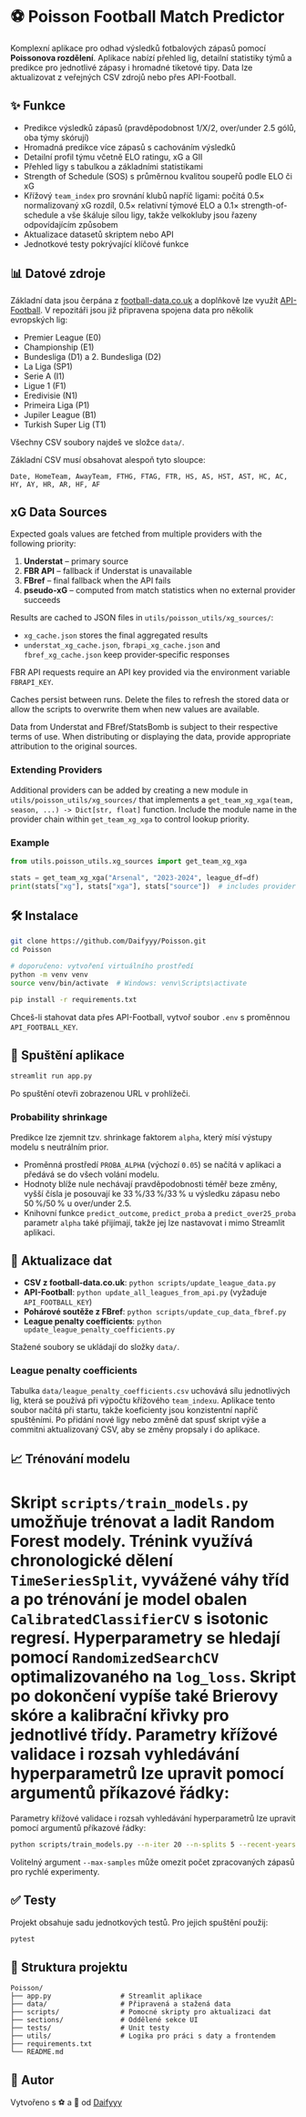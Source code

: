 # ⚽ Poisson Football Match Predictor

Komplexní aplikace pro odhad výsledků fotbalových zápasů pomocí **Poissonova rozdělení**. Aplikace nabízí přehled lig, detailní statistiky týmů a predikce pro jednotlivé zápasy i hromadné tiketové tipy. Data lze aktualizovat z veřejných CSV zdrojů nebo přes API-Football.

## ✨ Funkce
- Predikce výsledků zápasů (pravděpodobnost 1/X/2, over/under 2.5 gólů, oba týmy skórují)
- Hromadná predikce více zápasů s cachováním výsledků
- Detailní profil týmu včetně ELO ratingu, xG a GII
- Přehled ligy s tabulkou a základními statistikami
- Strength of Schedule (SOS) s průměrnou kvalitou soupeřů podle ELO či xG
- Křížový `team_index` pro srovnání klubů napříč ligami: počítá 0.5× normalizovaný xG rozdíl, 0.5× relativní týmové ELO a 0.1× strength-of-schedule a vše škáluje sílou ligy, takže velkokluby jsou řazeny odpovídajícím způsobem
- Aktualizace datasetů skriptem nebo API
- Jednotkové testy pokrývající klíčové funkce

## 📊 Datové zdroje
Základní data jsou čerpána z [football-data.co.uk](https://www.football-data.co.uk/) a doplňkově lze využít [API-Football](https://www.api-football.com/). V repozitáři jsou již připravena spojena data pro několik evropských lig:

- Premier League (E0)
- Championship (E1)
- Bundesliga (D1) a 2. Bundesliga (D2)
- La Liga (SP1)
- Serie A (I1)
- Ligue 1 (F1)
- Eredivisie (N1)
- Primeira Liga (P1)
- Jupiler League (B1)
- Turkish Super Lig (T1)

Všechny CSV soubory najdeš ve složce `data/`.

Základní CSV musí obsahovat alespoň tyto sloupce:

```
Date, HomeTeam, AwayTeam, FTHG, FTAG, FTR, HS, AS, HST, AST, HC, AC, HY, AY, HR, AR, HF, AF
```

## xG Data Sources

Expected goals values are fetched from multiple providers with the following
priority:

1. **Understat** – primary source
2. **FBR API** – fallback if Understat is unavailable
3. **FBref** – final fallback when the API fails
4. **pseudo‑xG** – computed from match statistics when no external provider
   succeeds

Results are cached to JSON files in `utils/poisson_utils/xg_sources/`:

- `xg_cache.json` stores the final aggregated results
- `understat_xg_cache.json`, `fbrapi_xg_cache.json` and `fbref_xg_cache.json`
  keep provider‑specific responses

FBR API requests require an API key provided via the environment variable
`FBRAPI_KEY`.

Caches persist between runs. Delete the files to refresh the stored data or
allow the scripts to overwrite them when new values are available.

Data from Understat and FBref/StatsBomb is subject to their respective terms of
use. When distributing or displaying the data, provide appropriate attribution
to the original sources.

### Extending Providers

Additional providers can be added by creating a new module in
`utils/poisson_utils/xg_sources/` that implements a
`get_team_xg_xga(team, season, ...) -> Dict[str, float]` function. Include the
module name in the provider chain within `get_team_xg_xga` to control lookup
priority.

### Example

```python
from utils.poisson_utils.xg_sources import get_team_xg_xga

stats = get_team_xg_xga("Arsenal", "2023-2024", league_df=df)
print(stats["xg"], stats["xga"], stats["source"])  # includes provider name
```

## 🛠️ Instalace

```bash
git clone https://github.com/Daifyyy/Poisson.git
cd Poisson

# doporučeno: vytvoření virtuálního prostředí
python -m venv venv
source venv/bin/activate  # Windows: venv\Scripts\activate

pip install -r requirements.txt
```

Chceš-li stahovat data přes API-Football, vytvoř soubor `.env` s proměnnou `API_FOOTBALL_KEY`.

## 🚀 Spuštění aplikace

```bash
streamlit run app.py
```

Po spuštění otevři zobrazenou URL v prohlížeči.

### Probability shrinkage

Predikce lze zjemnit tzv. shrinkage faktorem `alpha`, který mísí výstupy
modelu s neutrálním prior.

- Proměnná prostředí `PROBA_ALPHA` (výchozí `0.05`) se načítá v aplikaci a
  předává se do všech volání modelu.
- Hodnoty blíže nule nechávají pravděpodobnosti téměř beze změny, vyšší čísla
  je posouvají ke 33 %/33 %/33 % u výsledku zápasu nebo 50 %/50 % u over/under
  2.5.
- Knihovní funkce `predict_outcome`, `predict_proba` a `predict_over25_proba`
  parametr `alpha` také přijímají, takže jej lze nastavovat i mimo
  Streamlit aplikaci.

## 🔄 Aktualizace dat
- **CSV z football-data.co.uk**: `python scripts/update_league_data.py`
- **API-Football**: `python update_all_leagues_from_api.py` (vyžaduje `API_FOOTBALL_KEY`)
- **Pohárové soutěže z FBref**: `python scripts/update_cup_data_fbref.py`
- **League penalty coefficients**: `python update_league_penalty_coefficients.py`

Stažené soubory se ukládají do složky `data/`.

### League penalty coefficients
Tabulka `data/league_penalty_coefficients.csv` uchovává sílu jednotlivých lig,
která se používá při výpočtu křížového `team_indexu`. Aplikace tento soubor
načítá při startu, takže koeficienty jsou konzistentní napříč spuštěními.
Po přidání nové ligy nebo změně dat spusť skript výše a commitni aktualizovaný
CSV, aby se změny propsaly i do aplikace.

## 📈 Trénování modelu
Skript `scripts/train_models.py` umožňuje trénovat a ladit Random Forest modely.
Trénink využívá chronologické dělení `TimeSeriesSplit`, vyvážené váhy tříd a
po trénování je model obalen `CalibratedClassifierCV` s isotonic regresí.
Hyperparametry se hledají pomocí `RandomizedSearchCV` optimalizovaného na
`log_loss`. Skript po dokončení vypíše také Brierovy skóre a kalibrační křivky
pro jednotlivé třídy. Parametry křížové validace i rozsah vyhledávání
hyperparametrů lze upravit pomocí argumentů příkazové řádky:
=======
Parametry křížové validace i rozsah vyhledávání hyperparametrů lze upravit
pomocí argumentů příkazové řádky:

```bash
python scripts/train_models.py --n-iter 20 --n-splits 5 --recent-years 2
```

Volitelný argument `--max-samples` může omezit počet zpracovaných zápasů pro
rychlé experimenty.

## ✅ Testy

Projekt obsahuje sadu jednotkových testů. Pro jejich spuštění použij:

```bash
pytest
```

## 📁 Struktura projektu

```
Poisson/
├── app.py                 # Streamlit aplikace
├── data/                  # Připravená a stažená data
├── scripts/               # Pomocné skripty pro aktualizaci dat
├── sections/              # Oddělené sekce UI
├── tests/                 # Unit testy
├── utils/                 # Logika pro práci s daty a frontendem
├── requirements.txt
└── README.md
```

## 📌 Autor
Vytvořeno s ⚽ a 🧠 od [Daifyyy](https://github.com/Daifyyy)
